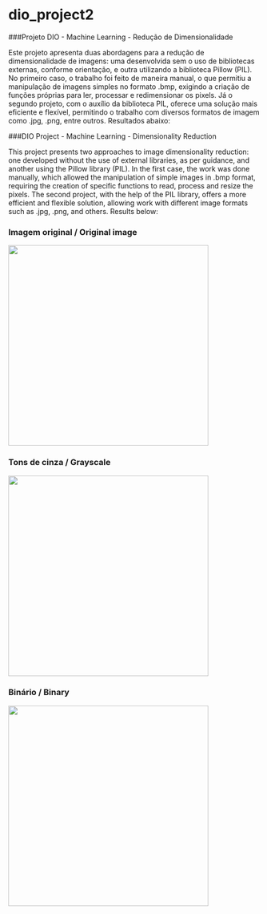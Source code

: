 # dio_project2
###Projeto DIO - Machine Learning - Redução de Dimensionalidade

Este projeto apresenta duas abordagens para a redução de dimensionalidade de imagens: uma desenvolvida sem o uso de bibliotecas externas, conforme orientação, e outra utilizando a biblioteca Pillow (PIL). No primeiro caso, o trabalho foi feito de maneira manual, o que permitiu a manipulação de imagens simples no formato .bmp, exigindo a criação de funções próprias para ler, processar e redimensionar os pixels. Já o segundo projeto, com o auxílio da biblioteca PIL, oferece uma solução mais eficiente e flexível, permitindo o trabalho com diversos formatos de imagem como .jpg, .png, entre outros. Resultados abaixo:

###DIO Project - Machine Learning - Dimensionality Reduction

This project presents two approaches to image dimensionality reduction: one developed without the use of external libraries, as per guidance, and another using the Pillow library (PIL). In the first case, the work was done manually, which allowed the manipulation of simple images in .bmp format, requiring the creation of specific functions to read, process and resize the pixels. The second project, with the help of the PIL library, offers a more efficient and flexible solution, allowing work with different image formats such as .jpg, .png, and others. Results below:


### Imagem original / Original image
<img src="https://drive.google.com/uc?id=1nC5QMD5tw2KSpLMaCUkq-0MPgVOjo6wp" width="400" height="400">

### Tons de cinza / Grayscale
<img src="https://drive.google.com/uc?id=1XSUzmBahGEfY_dYSVdXz8-tLNhFxsQHK" width="400" height="400">

### Binário / Binary
<img src="https://drive.google.com/uc?id=1Tv6UxSqa_Scc2MBlZM_vcH1QkcXDL2kq" width="400" height="400">

